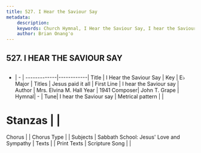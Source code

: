 ```yaml
---
title: 527. I Hear the Saviour Say
metadata:
    description: 
    keywords: Church Hymnal, I Hear the Saviour Say, I hear the Saviour say, Jesus paid it all
    author: Brian Onang'o
---
```



## 527. I HEAR THE SAVIOUR SAY

```txt

```

- |   -  |
-------------|------------|
Title | I Hear the Saviour Say |
Key | E♭ Major |
Titles | Jesus paid it all |
First Line | I hear the Saviour say |
Author | Mrs. Elvina M. Hall
Year | 1941
Composer| John T. Grape |
Hymnal|  - |
Tune| I hear the Saviour say |
Metrical pattern | |
# Stanzas |  |
Chorus |  |
Chorus Type |  |
Subjects | Sabbath School: Jesus' Love and Sympathy |
Texts |  |
Print Texts | 
Scripture Song |  |
  
